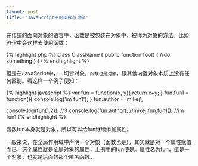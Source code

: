 ```yaml
---
layout: post
title: "JavaScript中的函数与对象"
---
```


在传统的面向对象的语言中，函数是被包装在对象中，被称为对象的方法。比如PHP中会这样去使用函数：

{% highlight php %}
class ClassName
{
	public function foo()
	{
		//do something
	}
}
{% endhighlight %}

但是在JavaScript中，一切皆对象，`函数也是对象`，跟其他内置对象本质上没有任何区别。看这样一个例子便知：

{% highlight javascript %}
var fun = function(x, y){
	return x+y;
}
fun.fun1 = function(){
    console.log('im fun1');
}
fun.author = 'mikej';

console.log(fun(1,2));		//3
console.log(fun.author);	//mikej
fun.fun1();		//im fun1
{% endhighlight %}

函数fun本身就是对象，所以可以给fun继续添加属性。

一般来说，在全局作用域中声明一个对象（函数也是），其实就是对一个属性赋值而已，这个属性就是全局对象的属性，上例中的fun便是。属性名为fun，值是一个对象，也就是后面的那个匿名函数。
